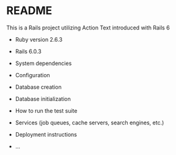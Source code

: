 # README

This is a Rails project utilizing Action Text introduced with Rails 6

* Ruby version 2.6.3

* Rails 6.0.3

* System dependencies

* Configuration

* Database creation

* Database initialization

* How to run the test suite

* Services (job queues, cache servers, search engines, etc.)

* Deployment instructions

* ...
